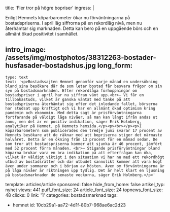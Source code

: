 title: 'Fler tror på högre bopriser'
ingress: |
  <p>Enligt Hemnets köparbarometer ökar nu förväntningarna på bostadspriserna. I april låg siffrorna på en rekordlåg nivå, men nu återhämtar sig marknaden. Detta kan bero på en uppgående börs och en allmänt ökad positivitet i samhället.
  </p>
  
intro_image: /assets/img/mostphotos/38312263-bostader-husfasader-bostadshus.jpg
long_form:
  -
    type: text
    text: '<p>Bostadssajten Hemnet genomför varje månad en undersökning bland sina besökare där de som letar bostad får besvara frågor om sin syn på bostadsmarknaden. Efter rekordlåga förhoppningar om bostadspriser i april har nu siffran vänt upp.<br>– Vi får en tillbakastuds, vilket är ganska väntat med tanke på att bostadspriserna återhämtat sig efter det inledande fallet, börserna har studsat upp kraftigt och vi har en allmänt ökad optimism kring pandemin och ekonomin. Med detta sagt är prisförväntningarna fortfarande på väldigt låga nivåer, så man kan långt ifrån andas ut ännu, men det är en positiv indikation, säger Erik Holmberg, analytiker på Hemnet, på Hemnets hemsida.</p><p><br></p><p>I köparbarometern som publicerades den tredje juni svarar 17 procent av Hemnets besökare att de räknar med att bopriserna stiger det närmaste halvåret. Detta är en ökning från 13 procent för en månad sedan. De som tror att bostadspriserna kommer att sjunka är 46 procent, jämfört med 52 procent förra månaden. <br>– Stigande prisförväntningar bland köparna brukar vara en bra indikation på att efterfrågan kan öka, vilket är väldigt viktigt i den situation vi har nu med ett rekordhögt utbud av bostadsrätter och där utbudet sannolikt kommer att vara högt även under sommaren och i början av hösten. Även om förväntningarna är på låga nivåer är riktningen upp tydlig. Det är helt klart en ljusning på bostadsmarknaden de senaste veckorna, säger Erik Holmberg.</p>'
template: articles/article
sponsored: false
hide_from_home: false
artikel_typ: nyhet
views: 441
puff_font_size: 24
article_font_size: 24
topnews_font_size: 48
clicks: 0
link: '1'
categories: bostadsmarknad
tags:
  - hemnet
id: 10cb29a1-aa72-4d1f-80b7-968ae6ac2d23
